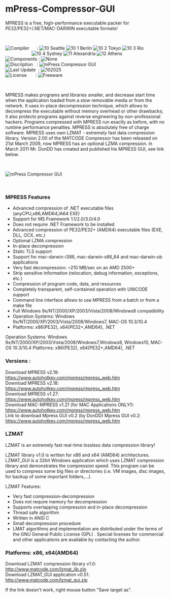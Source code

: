 # mPress-Compressor-GUI
MPRESS is a free, high-performance executable packer for PE32/PE32+/.NET/MAC-DARWIN executable formats!

</br>

![Compiler](https://github.com/user-attachments/assets/a916143d-3f1b-4e1f-b1e0-1067ef9e0401) &nbsp;&nbsp;&nbsp;&nbsp;&nbsp;: ![10 Seattle](https://github.com/user-attachments/assets/c70b7f21-688a-4239-87c9-9a03a8ff25ab) ![10 1 Berlin](https://github.com/user-attachments/assets/bdcd48fc-9f09-4830-b82e-d38c20492362) ![10 2 Tokyo](https://github.com/user-attachments/assets/5bdb9f86-7f44-4f7e-aed2-dd08de170bd5) ![10 3 Rio](https://github.com/user-attachments/assets/e7d09817-54b6-4d71-a373-22ee179cd49c)   
&nbsp;&nbsp;&nbsp;&nbsp;&nbsp;&nbsp;&nbsp;&nbsp;&nbsp;&nbsp;&nbsp;&nbsp;&nbsp;&nbsp;&nbsp;&nbsp;&nbsp;&nbsp;&nbsp;&nbsp;&nbsp;![10 4 Sydney](https://github.com/user-attachments/assets/e75342ca-1e24-4a7e-8fe3-ce22f307d881) ![11 Alexandria](https://github.com/user-attachments/assets/64f150d0-286a-4edd-acab-9f77f92d68ad) ![12 Athens](https://github.com/user-attachments/assets/59700807-6abf-4e6d-9439-5dc70fc0ceca)  
![Components](https://github.com/user-attachments/assets/d6a7a7a4-f10e-4df1-9c4f-b4a1a8db7f0e) : ![None](https://github.com/user-attachments/assets/30ebe930-c928-4aaf-a8e1-5f68ec1ff349)  
![Discription](https://github.com/user-attachments/assets/4a778202-1072-463a-bfa3-842226e300af) &nbsp;&nbsp;: ![mPress Compressor GUI](https://github.com/user-attachments/assets/c24f57a4-a521-4185-9986-29380c1517a4)  
![Last Update](https://github.com/user-attachments/assets/e1d05f21-2a01-4ecf-94f3-b7bdff4d44dd) &nbsp;: ![102025](https://github.com/user-attachments/assets/62cea8cc-bd7d-49bd-b920-5590016735c0)  
![License](https://github.com/user-attachments/assets/ff71a38b-8813-4a79-8774-09a2f3893b48) &nbsp;&nbsp;&nbsp;&nbsp;&nbsp;&nbsp;: ![Freeware](https://github.com/user-attachments/assets/1fea2bbf-b296-4152-badd-e1cdae115c43)

</br>

MPRESS makes programs and libraries smaller, and decrease start time when the application loaded from a slow removable media or from the network. It uses in-place decompression technique, which allows to decompress the executable without memory overhead or other drawbacks; it also protects programs against reverse engineering by non-professional hackers. Programs compressed with MPRESS run exactly as before, with no runtime performance penalties.
MPRESS is absolutely free of charge software.
MPRESS uses own LZMAT - extremely fast data compression library.
Version 2.00 of the MATCODE Compressor has been released on 21st March 2009, now MPRESS has an optional LZMA compression.
in March 2011 Mr. DonDD has created and published his MPRESS GUI, see link below.

</br>

![mPress Compressor GUI](https://github.com/user-attachments/assets/08b297d4-e9ff-4d21-8039-bab74f1558ee)

</br>

### MPRESS Features

* Advanced compression of .NET executable files (anyCPU,x86,AMD64,IA64 EXE)
* Support for MS Framework 1.1/2.0/3.0/4.0
* Does not require .NET Framework to be installed
* Advanced compression of PE32/PE32+ (AMD64) executable files (EXE, DLL, OCX, etc.)
* Optional LZMA compression
* In-place decompression
* Static TLS support
* Support for mac-darwin-i386, mac-darwin-x86_64 and mac-darwin-ub applications
* Very fast decompression: ~210 MB/sec on an AMD 2500+
* Strip sensitive information (relocation, debug information, exceptions, etc.)
* Compression of program code, data, and resources
* Completely transparent, self-contained operation with UNICODE support
* Command line interface allows to use MPRESS from a batch or from a make file
* Full Windows 9x/NT/2000/XP/2003/Vista/2008/Windows8 compatibility
* Operation Systems: Windows 9x/NT/2000/XP/2003/Vista/2008/Windows7, MAC-OS 10.3/10.4
* Platforms: x86(PE32), x64(PE32+,AMD64), .NET

Operation Systems: Windows 9x/NT/2000/XP/2003/Vista/2008/Windows7,Windows8, Windows10, MAC-OS 10.3/10.4
Platforms: x86(PE32), x64(PE32+,AMD64), .NET

### Versions :  
Download MPRESS v2.19: https://www.autohotkey.com/mpress/mpress_web.htm  
Download MPRESS v2.18: https://www.autohotkey.com/mpress/mpress_web.htm  
Download MPRESS v1.27: https://www.autohotkey.com/mpress/mpress_web.htm  
Download MAC-MPRESS v1.21 (for MAC Applications ONLY!): https://www.autohotkey.com/mpress/mpress_web.htm  
Link to download Mpress GUI v0.2 (by DonDD) Mpress GUI v0.2: https://www.autohotkey.com/mpress/mpress_web.htm  


### LZMAT
LZMAT is an extremely fast real-time lossless data compression library!

LZMAT library v1.0 is written for x86 and x64 (AMD64) architectures. LZMAT_GUI is a 32bit Windows application which uses LZMAT compression library and demonstrates the compression speed. This program can be used to compress some big files or directories (i.e. VM images, disc images, for backup of some important folders,...).

LZMAT Features:
* Very fast compression-decompression
* Does not require memory for decompression
* Supports overlapping compression and in-place decompression
* Thread safe algorithm
* Written in ANSI C
* Small decompression procedure
* LMAT algorithms and implementation are distributed under the terms of the GNU General Public License (GPL) . Special licenses for commercial and other applications are available by contacting the author.

### Platforms: x86, x64(AMD64)
Download LZMAT compression library v1.0:  http://www.matcode.com/lzmat_lib.zip  
Download LZMAT_GUI application v0.51:  http://www.matcode.com/lzmat_gui.zip

If the link doesn't work, right mouse button "Save target as".
